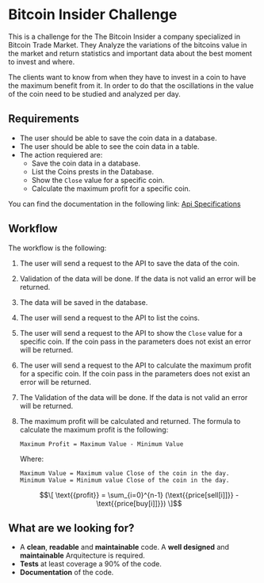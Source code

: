 # Bitcoin Insider Challenge
This is a challenge for the The Bitcoin Insider a company specialized in Bitcoin Trade Market. They Analyze the variations of the bitcoins value in the market and return statistics and important data about the best moment to invest and where.

The clients want to know from when they have to invest in a coin to have the maximum benefit from it.
In order to do that the oscillations in the value of the coin need to be studied and analyzed per day.

## Requirements

* The user should be able to save the coin data in a database.
* The user should be able to see the coin data in a table.
* The action requiered are:
    - Save the coin data in a database.
    - List the Coins prests in the Database.
    - Show the `Close` value for a specific coin.
    - Calculate the maximum profit for a specific coin.

You can find the documentation in the following link: [Api Specifications](api.spec.yaml)

## Workflow

The workflow is the following:

1. The user will send a request to the API to save the data of the coin.
2. Validation of the data will be done. If the data is not valid an error will be returned.
3. The data will be saved in the database.
4. The user will send a request to the API to list the coins.
5. The user will send a request to the API to show the `Close` value for a specific coin. If the coin pass in the parameters does not exist an error will be returned.
6. The user will send a request to the API to calculate the maximum profit for a specific coin. If the coin pass in the parameters does not exist an error will be returned.
7. The Validation of the data will be done. If the data is not valid an error will be returned.
8. The maximum profit will be calculated and returned. The formula to calculate the maximum profit is the following:

    ```
    Maximum Profit = Maximum Value - Minimum Value
    ```

    Where:

    ```
    Maximum Value = Maximum value Close of the coin in the day.
    Minimum Value = Minimum value Close of the coin in the day.
    ```

    $$\[
    \text{{profit}} = \sum_{i=0}^{n-1} (\text{{price[sell[i]]}} - \text{{price[buy[i]]}})
    \]$$


## What are we looking for?

* A **clean**, **readable** and **maintainable** code. A **well designed** and **maintainable** Arquitecture is required.
* **Tests** at least coverage a 90% of the code.
* **Documentation** of the code.
